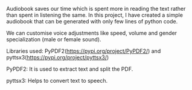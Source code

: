 Audiobook saves our time which is spent more in reading the text rather than spent in listening the same. In this project, I have created a simple audiobook that can be generated with only few lines of python code.

We can customise voice adjustments like speed, volume and gender specialization (male or female sound).

Libraries used: PyPDF2(https://pypi.org/project/PyPDF2/)  and pyttsx3(https://pypi.org/project/pyttsx3/) 

PyPDF2: It is used to extract text and split the PDF.

pyttsx3: Helps to convert text to speech.
